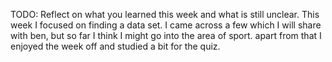 TODO: Reflect on what you learned this week and what is still unclear.
This week I focused on finding a data set. I came across a few which I will share with ben, but so far I think I might go into the area of sport. apart from that I enjoyed the week off and studied a bit for the quiz.
